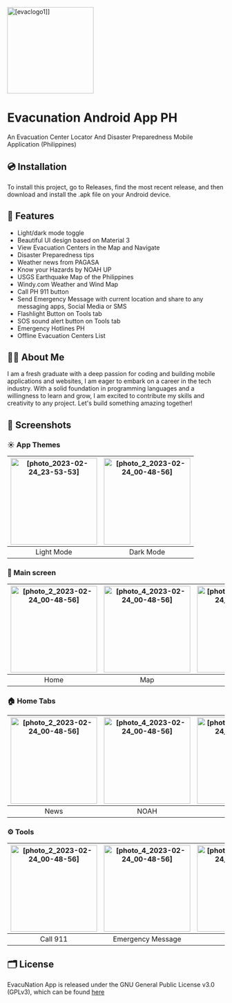 
<img alt="[evaclogo1]]" src="https://user-images.githubusercontent.com/107023328/220980356-48905452-1470-4a62-9196-4d17aac28ec1.png" width="200">


# Evacunation Android App PH

An Evacuation Center Locator And Disaster Preparedness Mobile Application (Philippines)


## 💿 Installation

To install this project, go to Releases, find the most recent release, and then download and install the .apk file on your Android device.
    
## 📃 Features

- Light/dark mode toggle
- Beautiful UI design based on Material 3
- View Evacuation Centers in the Map and Navigate
- Disaster Preparedness tips
- Weather news from PAGASA
- Know your Hazards by NOAH UP
- USGS Earthquake Map of the Philippines
- Windy.com Weather and Wind Map
- Call PH 911 button
- Send Emergency Message with current location and share to any messaging apps, Social Media or SMS
- Flashlight Button on Tools tab
- SOS sound alert button on Tools tab
- Emergency Hotlines PH
- Offline Evacuation Centers List


## 🧑‍💻 About Me
I am a fresh graduate with a deep passion for coding and building mobile applications and websites, I am eager to embark on a career in the tech industry. With a solid foundation in programming languages and a willingness to learn and grow, I am excited to contribute my skills and creativity to any project. Let's build something amazing together!


## 📱 Screenshots
### ☀️ App Themes
| <img alt="[photo_2023-02-24_23-53-53]" src="https://user-images.githubusercontent.com/107023328/221224823-1a2da946-6fa5-47cc-bc7e-fd2d198865f9.jpg" width="200"> | <img alt="[photo_2_2023-02-24_00-48-56]" src="https://user-images.githubusercontent.com/107023328/220977866-57061b7f-4d5c-44f3-929c-224455f5cf4c.jpg" width="200"> |
|:---:|:---:|
| Light Mode | Dark Mode |

### 📱 Main screen
| <img alt="[photo_2_2023-02-24_00-48-56]" src="https://user-images.githubusercontent.com/107023328/220977866-57061b7f-4d5c-44f3-929c-224455f5cf4c.jpg" width="200"> | <img alt="[photo_4_2023-02-24_00-48-56]" src="https://user-images.githubusercontent.com/107023328/220977877-1f261d01-a253-4310-b749-610e34f6b6b1.jpg" width="200"> | <img alt="[photo_10_2023-02-24_00-48-56]" src="https://user-images.githubusercontent.com/107023328/220977906-26287f68-c5a4-4cd0-b029-05acb3f7a648.jpg" width="200"> | <img alt="[photo_3_2023-02-24_00-48-56]" src="https://user-images.githubusercontent.com/107023328/220977873-953aa517-66d6-4da6-a8b0-caf186ad5776.jpg" width="200"> |
|:---:|:---:|:---:|:---:|
| Home | Map | Weather | Tools |

### 🏠 Home Tabs
| <img alt="[photo_2_2023-02-24_00-48-56]" src="https://user-images.githubusercontent.com/107023328/220977898-306c36f1-fcf8-4768-8377-4b547866b736.jpg" width="200"> | <img alt="[photo_4_2023-02-24_00-48-56]" src="" width="200"> | <img alt="[photo_10_2023-02-24_00-48-56]" src="https://user-images.githubusercontent.com/107023328/220977891-ac6a2bb7-d2d2-4aa8-a3a2-03c2e4b38da1.jpg" width="200"> | <img alt="[photo_3_2023-02-24_00-48-56]" src="https://user-images.githubusercontent.com/107023328/220977913-d7d730f0-d653-4c53-93e4-8399604aa6a8.jpg" width="200"> |
|:---:|:---:|:---:|:---:|
| News | NOAH | USGS | About |

### ⚙️ Tools
| <img alt="[photo_2_2023-02-24_00-48-56]" src="https://user-images.githubusercontent.com/107023328/220977901-ac5b34db-ecea-4cf5-a1d5-4e1da40632eb.jpg" width="200"> | <img alt="[photo_4_2023-02-24_00-48-56]" src="https://user-images.githubusercontent.com/107023328/220977943-bfc5d087-63b2-47ef-8710-3ddc633d36c5.jpg" width="200"> | <img alt="[photo_10_2023-02-24_00-48-56]" src="https://user-images.githubusercontent.com/107023328/220977926-761e8c55-27f0-417c-8c8b-ef97c4aefcbf.jpg" width="200"> | <img alt="[photo_3_2023-02-24_00-48-56]" src="https://user-images.githubusercontent.com/107023328/220977935-c277866b-2d08-4314-8ead-dee078a61d57.jpg" width="200"> |
|:---:|:---:|:---:|:---:|
| Call 911 | Emergency Message | Hotlines | Evacuation Offline Lists |


## 🗂️ License

EvacuNation App is released under the GNU General Public License v3.0
(GPLv3), which can be found [here](LICENSE.md)
